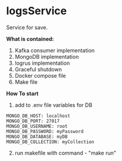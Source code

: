 # logsService

Service for save.

**What is contained:**
1. Kafka consumer implementation
2. MongoDB implementation
3. logrus implementation
4. Graceful shutdown
5. Docker compose file
6. Make file


**How To start**
1. add to .env file variables for DB 
```dotenv
MONGO_DB_HOST: localhost
MONGO_DB_PORT: 27017
MONGO_DB_USERNAME: root
MONGO_DB_PASSWORD: myPassword
MONGO_DB_DATABASE: myDB
MONGO_DB_COLLECTION: myCollection
```
2. run makefile with command - "make run"
